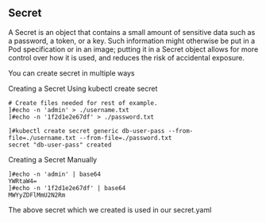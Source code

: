 ## Secret

A Secret is an object that contains a small amount of sensitive data such as a password, a token, or a key. 
Such information might otherwise be put in a Pod specification or in an image; 
putting it in a Secret object allows for more control over how it is used, and reduces the risk of accidental exposure.

You can create secret in multiple ways<br>

Creating a Secret Using kubectl create secret

```
# Create files needed for rest of example.
]#echo -n 'admin' > ./username.txt
]#echo -n '1f2d1e2e67df' > ./password.txt

]#kubectl create secret generic db-user-pass --from-file=./username.txt --from-file=./password.txt
secret "db-user-pass" created
```

Creating a Secret Manually
```
]#echo -n 'admin' | base64
YWRtaW4=
]#echo -n '1f2d1e2e67df' | base64
MWYyZDFlMmU2N2Rm
```

The above secret which we created is used in our secret.yaml

